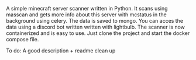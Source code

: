 A simple minecraft server scanner written in Python. It scans using masscan and gets more info about this server with mcstatus in the background using celery. The data is saved to mongo. You can acces the data using a discord bot written written with lightbulb. The scanner is now containerized and is easy to use. Just clone the project and start the docker compose file.

To do:
A good description + readme
clean up
